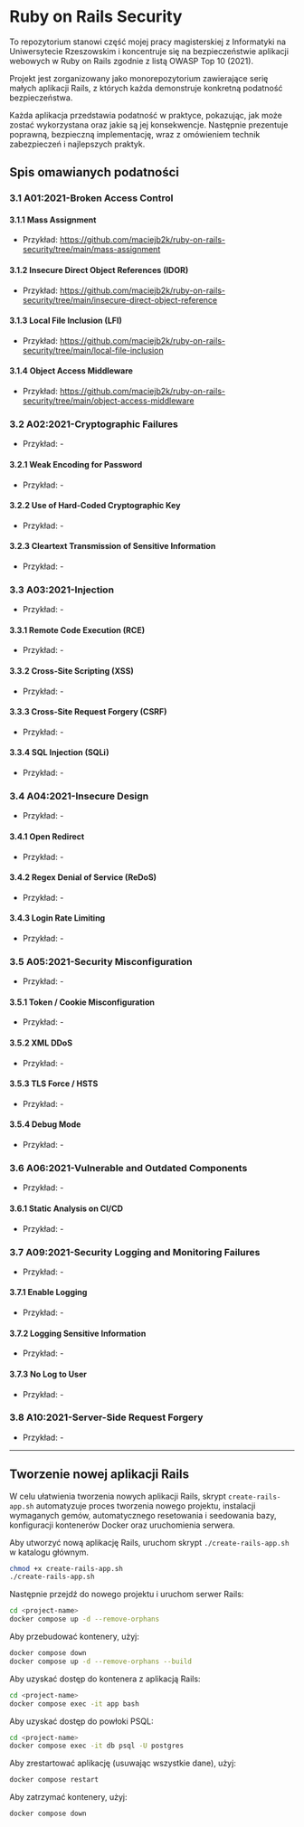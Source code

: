 # Ruby on Rails Security

To repozytorium stanowi część mojej pracy magisterskiej z Informatyki na Uniwersytecie Rzeszowskim i koncentruje się na bezpieczeństwie aplikacji webowych w Ruby on Rails zgodnie z listą OWASP Top 10 (2021).

Projekt jest zorganizowany jako monorepozytorium zawierające serię małych aplikacji Rails, z których każda demonstruje konkretną podatność bezpieczeństwa.

Każda aplikacja przedstawia podatność w praktyce, pokazując, jak może zostać wykorzystana oraz jakie są jej konsekwencje. Następnie prezentuje poprawną, bezpieczną implementację, wraz z omówieniem technik zabezpieczeń i najlepszych praktyk.

## Spis omawianych podatności

### 3.1 A01:2021-Broken Access Control

#### 3.1.1 Mass Assignment
- Przykład: https://github.com/maciejb2k/ruby-on-rails-security/tree/main/mass-assignment

#### 3.1.2 Insecure Direct Object References (IDOR)
- Przykład: https://github.com/maciejb2k/ruby-on-rails-security/tree/main/insecure-direct-object-reference

#### 3.1.3 Local File Inclusion (LFI)
- Przykład: https://github.com/maciejb2k/ruby-on-rails-security/tree/main/local-file-inclusion

#### 3.1.4 Object Access Middleware
- Przykład: https://github.com/maciejb2k/ruby-on-rails-security/tree/main/object-access-middleware

### 3.2 A02:2021-Cryptographic Failures
- Przykład: -

#### 3.2.1 Weak Encoding for Password
- Przykład: -

#### 3.2.2 Use of Hard-Coded Cryptographic Key
- Przykład: -

#### 3.2.3 Cleartext Transmission of Sensitive Information
- Przykład: -

### 3.3 A03:2021-Injection
- Przykład: -

#### 3.3.1 Remote Code Execution (RCE)
- Przykład: -

#### 3.3.2 Cross-Site Scripting (XSS)
- Przykład: -

#### 3.3.3 Cross-Site Request Forgery (CSRF)
- Przykład: -

#### 3.3.4 SQL Injection (SQLi)
- Przykład: -

### 3.4 A04:2021-Insecure Design
- Przykład: -

#### 3.4.1 Open Redirect
- Przykład: -

#### 3.4.2 Regex Denial of Service (ReDoS)
- Przykład: -

#### 3.4.3 Login Rate Limiting
- Przykład: -

### 3.5 A05:2021-Security Misconfiguration
- Przykład: -

#### 3.5.1 Token / Cookie Misconfiguration
- Przykład: -

#### 3.5.2 XML DDoS
- Przykład: -

#### 3.5.3 TLS Force / HSTS
- Przykład: -

#### 3.5.4 Debug Mode
- Przykład: -

### 3.6 A06:2021-Vulnerable and Outdated Components
- Przykład: -

#### 3.6.1 Static Analysis on CI/CD
- Przykład: -

### 3.7 A09:2021-Security Logging and Monitoring Failures
- Przykład: -

#### 3.7.1 Enable Logging
- Przykład: -

#### 3.7.2 Logging Sensitive Information
- Przykład: -

#### 3.7.3 No Log to User
- Przykład: -

### 3.8 A10:2021-Server-Side Request Forgery
- Przykład: -

---

## Tworzenie nowej aplikacji Rails

W celu ułatwienia tworzenia nowych aplikacji Rails, skrypt `create-rails-app.sh` automatyzuje proces tworzenia nowego projektu, instalacji wymaganych gemów, automatycznego resetowania i seedowania bazy, konfiguracji kontenerów Docker oraz uruchomienia serwera.

Aby utworzyć nową aplikację Rails, uruchom skrypt `./create-rails-app.sh` w katalogu głównym.
```bash
chmod +x create-rails-app.sh
./create-rails-app.sh
```

Następnie przejdź do nowego projektu i uruchom serwer Rails:
```bash
cd <project-name>
docker compose up -d --remove-orphans
```

Aby przebudować kontenery, użyj:
```bash
docker compose down
docker compose up -d --remove-orphans --build
```

Aby uzyskać dostęp do kontenera z aplikacją Rails:
```bash
cd <project-name>
docker compose exec -it app bash
```

Aby uzyskać dostęp do powłoki PSQL:
```bash
cd <project-name>
docker compose exec -it db psql -U postgres
```

Aby zrestartować aplikację (usuwając wszystkie dane), użyj:
```bash
docker compose restart
```

Aby zatrzymać kontenery, użyj:
```bash
docker compose down
```
